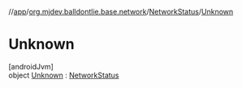 //[app](../../../../index.md)/[org.mjdev.balldontlie.base.network](../../index.md)/[NetworkStatus](../index.md)/[Unknown](index.md)

# Unknown

[androidJvm]\
object [Unknown](index.md) : [NetworkStatus](../index.md)
